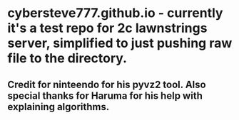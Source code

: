# cybersteve777.github.io - currently it's a test repo for 2c lawnstrings server, simplified to just pushing raw file to the directory.

## Credit for ninteendo for his pyvz2 tool. Also special thanks for Haruma for his help with explaining algorithms.
